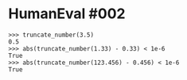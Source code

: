 # HumanEval #002

```
>>> truncate_number(3.5)
0.5
>>> abs(truncate_number(1.33) - 0.33) < 1e-6
True
>>> abs(truncate_number(123.456) - 0.456) < 1e-6
True


```

